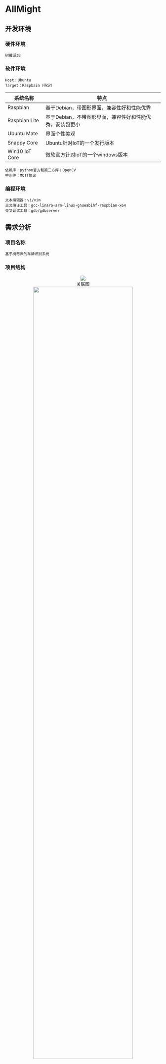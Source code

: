 # AllMight
## 开发环境
### 硬件环境
	树莓派3B
### 软件环境
	Host：Ubuntu  
	Target：Raspbain（待定）  

| 系统名称 | 特点 |  
| ---- | ---- |
|Raspbian|基于Debian，带图形界面，兼容性好和性能优秀|  
|Raspbian Lite|基于Debian，不带图形界面，兼容性好和性能优秀，安装包更小|  
|Ubuntu Mate|界面个性美观|  
|Snappy Core|Ubuntu针对IoT的一个发行版本|  
|Win10 IoT Core|微软官方针对IoT的一个windows版本|  

	依赖库：python官方和第三方库；OpenCV
	中间件：MQTT协议
### 编程环境
	文本编辑器：vi/vim  
	交叉编译工具：gcc-linaro-arm-linux-gnueabihf-raspbian-x64  
	交叉调试工具：gdb/gdbserver
## 需求分析
### 项目名称
	基于树莓派的车牌识别系统
### 项目结构 
<div align=center><img src="https://github.com/zhangpeijie/Allmight/blob/master/README.md%20picture/%E5%9B%BE%E7%89%872.png?raw=true"/><br>关联图</div>
<div align=center><img src="https://github.com/zhangpeijie/Allmight/blob/master/README.md%20picture/%E5%9B%BE%E7%89%871.png?raw=true" height=80% weight=80%/><br>结构图</div>

### 功能需求
	1. 实现摄像头拍摄并定位车牌  
	2. 实现对图片内容的识别，生成车牌号码  
	3. 实现车牌号码的展示
### 软硬件要求
	硬件需求：  
		摄像头：playstation3 eyestation  
		开发板：树莓派3B  
	软件需求：  
		操作系统：RASPBIAN  
		编程环境：python、gcc、g++  
		依赖库：opencv、MQTT、Qt  
		集成开发环境：vim、pycharm、emacs
## 构建目标系统
### 默认配置编译内核（使用交叉编译）
    安装必要依赖：sudo apt-get install git bc bison flex libssl-dev
    克隆Linux内核源码：git clone --depth=1 https://github.com/raspberrypi/linux
    克隆交叉编译工具：git clone https://github.com/raspberrypi/tools ~/tools
    更改环境变量：
    echo PATH=\$PATH:~/tools/arm-bcm2708/gcc-linaro-arm-linux-gnueabihf-raspbian-x64/bin >> ~/.bashrc
    source ~/.bashrc

    加载默认配置：
    cd linux
    KERNEL=kernel7
    make ARCH=arm CROSS_COMPILE=arm-linux-gnueabihf- bcm2709_defconfig

    执行make：
    make ARCH=arm CROSS_COMPILE=arm-linux-gnueabihf- zImage modules dtbs

    挂载SD卡：
    mkdir mnt
    mkdir mnt/fat32
    mkdir mnt/ext4
    sudo mount /dev/sdb1 mnt/fat32
    sudo mount /dev/sdb2 mnt/ext4

    安装到SD卡：
    sudo make ARCH=arm CROSS_COMPILE=arm-linux-gnueabihf- INSTALL_MOD_PATH=mnt/ext4 modules_install

    拷贝相关文件到SD卡：
    sudo cp mnt/fat32/$KERNEL.img mnt/fat32/$KERNEL-backup.img
    sudo cp arch/arm/boot/zImage mnt/fat32/$KERNEL.img
    sudo cp arch/arm/boot/dts/*.dtb mnt/fat32/
    sudo cp arch/arm/boot/dts/overlays/*.dtb* mnt/fat32/overlays/
    sudo cp arch/arm/boot/dts/overlays/README mnt/fat32/overlays/
    sudo umount mnt/fat32
    sudo umount mnt/ext4

    将SD卡插入树莓派开机，可以正常启动，Linux内核版本由Linux raspberrypi 4.14.79-v7+更新为Linux raspberrypi 4.19.37-v7+；查阅资料得知可能会存在无法启动的问题，原因是boot引导文件与内核版本不匹配，解决方式为将https://github.com/raspberrypi/firmware中的bootcode.bin，fixup.dat，start.elf三个文件拷贝到boot文件夹中替换原文件即可。

### 根据默认配置裁剪内核
  进入menuconfig配置内核：sudo make ARCH=arm CROSS_COMPILE=~/kernel/tools/arm-bcm2708/    gcc-linaro-arm-linux-gnueabihf-raspbian/bin/arm-linux-gnueabihf- menuconfig  
  配置选项  
  General setup    
| 配置 | 原因 |  
| ---- | ---- |  
| Support for paging of anonymous memory (swap)（Y=>N）| 使用交换分区或者交换文件来做为虚拟内存，系统不需要虚拟内存 |
| BSD Process Accounting（Y=>N）| BSD进程记账支持，用户空间程序可以要求内核将进程的统计信息写入一个指定的文件，主要包括进程的创建时间/创建者/内存占用等信息，不必要的功能|
| Export task/process statistics through netlink（Y=>N）| 通过netlink接口向用户空间导出进程的统计信息，不必要的功能 |
| Automatic process group scheduling（Y=>N）| 每个TTY动态地创建任务分组(cgroup)，这样就可以降低高负载情况下的桌面延迟，系统没有桌面 |
| Support initial ramdisks compressed using gzip Support initial ramdisks compressed using bzip2（Y=>N）| 选择一种压缩方式，支持经过gzip压缩的ramdisk或cpio镜像 |
|Support initial ramdisks compressed using LZMA（Y=>N）| 选择一种压缩方式，支持经过gzip压缩的ramdisk或cpio镜像 |
|Support initial ramdisks compressed using XZ（Y=>N）| 选择一种压缩方式，支持经过gzip压缩的ramdisk或cpio镜像 |
|Support initial ramdisks compressed using LZO（Y=>N）| 选择一种压缩方式，支持经过gzip压缩的ramdisk或cpio镜像 |
|Support initial ramdisk/ramfs compressed using LZ4（Y=>N）| 选择一种压缩方式，支持经过gzip压缩的ramdisk或cpio镜像 |
|BUG() support（Y=>N）| 显示故障和失败条件(BUG和WARN)，嵌入式设备一般不需要 |
|Enable ELF core dumps（Y=>N）|内存转储支持，可以帮助调试ELF格式的程序，用于调试和开发用户态程序，不必要的功能
|Enable VM event counters for /proc/vmstat（Y=>N）|显示较详细的信息(包含各种事件计数器)主要用于调试和统计，不必要的功能
|Choose SLAB allocator (SLOB (Simple Allocator))|SLOB针对小型系统设计，做了非常激进的简化，以适用于内存非常有限(小于64M)的嵌入式环境
|Profiling support（Y=>N）|支持对内核进行分析，内核体积将会显著增大，并且运行速度显著减慢|Enable loadable module support
|Module versioning support（Y=>N）|允许使用为其他内核版本编译的模块，可会造成系统崩溃
|Source checksum for all modules（Y=>N）|为模块添加"srcversion"字段，以帮助模块维护者准确的知道编译此模块所需要的源文件，从而可以校验源文件的变动，仅内核模块开发者需要它
|Enable the block layer||
|Macintosh partition map support（Y=>N）|苹果的Macintosh平台使用的分区格式，目标是树莓派|
|Block layer debugging information in debugfs（Y=>N）|调试信息，不必要的功能|
|Processor type and features||
|Timer frequency (300 Hz)|处理多媒体数据选择300Hz较合适|
|Maximum number of CPUs (2-32)|多核处理器支持，CPU最大核数，选择4|
|Memory split (2G/2G user/kernel split)|内存空间，选择内核与用户空间各占2G|
|Device drivers||
|Broadcom STB GISB bus arbiter（Y）|Broadcom总线仲裁器|
|Multimedia support（M）|多媒体支持，作为模块编译|
|Sound card support（M=>N）|声卡支持，不需要的功能|
|Block devices（M）|块设备支持，作为模块编译|
|SPI support（M）|SPI支持，SD卡可使用SPI，作为模块编译|
|USB support（M）|USB支持，USB设备需要，作为模块编译|
|SCSI device support（M）|SCSI协议支持，作为模块编译|
|LED Class Support（M）|LED支持，作为模块编译|
|Executable file formats / Emulations||
|Enable core dump support（Y=>N）|核心转储(core dump)支持，用于应用程序的调试和开发，不必要的功能
|Filesystems||
|Dnotify support（Y=>N）|旧式的基于目录的文件变化的通知机制(已被Inotify取代)，不需要的功能|
|Print quota warnings to console (OBSOLETE)（Y=>N）|将QUOTA的警告信息直接显示在控制台上，不必要的功能|
|Old quota format support（Y=>N）|老旧的v1版配额格式(linux-2.4.22之前使用的格式)支持|
|Network File Systems（M=>N）|网络文件系统，不需要的功能|
|Miscellaneous filesystems（M=>N）|各种非主流的杂项文件系统，不需要的功能|
|MSDOS fs support（M=>N）|MSDOS文件系统(FAT16)，不需要的功能|
|CD-ROM/DVD Filesystems（M=>N）|CD-ROM/DVD光盘文件系统，不需要的功能|
|JFS filesystem support（M）|JFS文件系统，作为模块编译|
|XFS filesystem support（M）|XFS文件系统，作为模块编译|
|Overlay filesystem support（M）|Overlay 文件系统，作为模块编译|
|VFAT (Windows-95) fs support（M）|FAT32文件系统，作为模块编译|
|NTFS file system support（M）|NTFS文件系统，作为模块编译|
|Virtualization（Y=>N）|虚拟化，系统不需要的功能，不编译进内核|
|Kernel hacking（Y=>N）|内核分析，系统不需要的功能，不编译进内核|
|Networking support（Y=>N）|网络支持，系统本地处理，不需要网络功能，不编译进内核|
    按照上述默认配置编译内核的方法将裁剪后的内核编译安装到树莓派，可以正常运行，
    裁剪前Linux内核大小为5.2M，裁剪后内核大小减小为3.1M
### 加载与卸载至少一个模块程序
    首先用lsmod命令查看已经安装好的模块，得到如下结果：
<div align=center><img src="https://github.com/zhangpeijie/Allmight/blob/master/README.md%20picture/hw3_1.png?raw=true"/><br></div>
    然后用 lsmod | grep "media"命令进一步查看media模块的信息：
<div align=center><img src="https://github.com/zhangpeijie/Allmight/blob/master/README.md%20picture/hw3_2.png?raw=true"/><br></div>
    这里我特别检查了media模块的相关信息，然后利用modinfo命令查看media模块的具体信息：
<div align=center><img src="https://github.com/zhangpeijie/Allmight/blob/master/README.md%20picture/hw3_3.png?raw=true"/><br></div>
    insmod 加载模块，需要指定完整的路径和模块名字 模块依赖及路径信息，这样子才可以成功加载需要模块。查看模块依赖关系可用modinfo查看，利用上文可以看出media模块的路径是 /lib/modules/4.9.80-v7+/kernel/drivers/media/media.ko
    为了保证树莓派正常运行，选择一个没有用上的module进行实验，这个module是i2c_dev，这个module的相关信息如下所示：
<div align=center><img src="https://github.com/zhangpeijie/Allmight/blob/master/README.md%20picture/hw3_4.png?raw=true"/><br></div>
    i2c_dev的路径是：/lib/modules/4.9.80-v7+/kernel/drivers/i2c/i2c-dev.ko，因为这个module已经存在了，我首先将这个module删除，再用lsmod命令观察是否将这个module卸载，如图所示：
<div align=center><img src="https://github.com/zhangpeijie/Allmight/blob/master/README.md%20picture/hw3_5.png?raw=true"/><br></div>
    如此图所示，将i2c-dev删除后，观察列表中已经没有i2c-dev这个module了，然后利用insmod命令将这个module重新加载，而后利用lsmod命令观察是否将module成功加载，如下图所示：
<div align=center><img src="https://github.com/zhangpeijie/Allmight/blob/master/README.md%20picture/hw3_6.png?raw=true"/><br></div>
    可以观察到，这个module已经加载成功。
    这样，就成功加载与卸载了i2c-dev这个模块程序。  

### 创建用于应用开发的文件系统
    对于创建文件系统，思路是首先要对某个ram磁盘进行分区，然后进行文件系统的创建，最后将磁盘挂载到操作系统上的某个目录。
    首先进行磁盘分区，首先进入root获得更大权限以查看磁盘情况，如图所示：
<div align=center><img src="https://github.com/zhangpeijie/Allmight/blob/master/README.md%20picture/hm3_7.png?raw=true"/><br></div>
<div align=center><img src="https://github.com/zhangpeijie/Allmight/blob/master/README.md%20picture/hw3_8.png?raw=true"/><br></div>
    为了预防操作错误的影响，使用ram14进行进一步的实验，输入：fdisk /dev/ram14表示的是对ram14磁盘进行分区，然后再输入m查看帮助，最后再输入p可以查看该磁盘的分区情况。
<div align=center><img src="https://github.com/zhangpeijie/Allmight/blob/master/README.md%20picture/hw3_9.png?raw=true"/><br></div> 
    在输入“p”中可以看出，此时RAM14还没有分区，输入n创建一个新的分区，如图所示：
 <div align=center><img src="https://github.com/zhangpeijie/Allmight/blob/master/README.md%20picture/hw3_10.png?raw=true"/><br></div>
    从上图可以看出，选择的是默认的设置，即：创建了一个主分区，起始和截止位置都是选择了最前和最后，创建的这个分区占满了ram14，最后输入“p”观察建立的分区的情况，与刚才进行对比，在图中（红框）可以看出已经建立了一个分区。 
    操作系统通过文件系统管理文件及数据，磁盘或分区需要创建文件系统之后才能够为操作系统使用，  输入：mke2fs -t ext4 /dev/然14（用命令mke2fs为ram4分区创建文件系统）
<div align=center><img src="https://github.com/zhangpeijie/Allmight/blob/master/README.md%20picture/hw3_11.png?raw=true"/><br></div>
    而后需要挂载文件系统，输入:mount /dev/ram14    /mnt(把ram14分区挂载到mnt上)，并利用mount查看结果：
<div align=center><img src="https://github.com/zhangpeijie/Allmight/blob/master/README.md%20picture/hw3_12.png?raw=true"/><br></div>
    如红框显示，已经将文件系统创建并挂载
